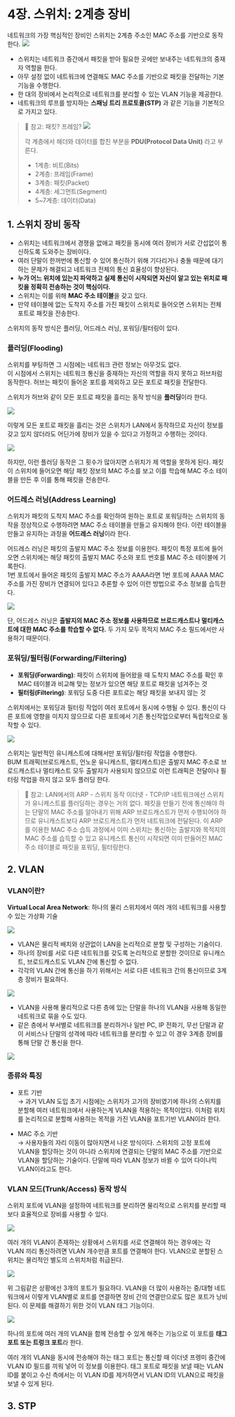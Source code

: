# 4장. 스위치: 2계층 장비

네트워크의 가장 핵심적인 장비인 스위치는 2계층 주소인 MAC 주소를 기반으로 동작한다.
![](https://images.velog.io/images/songs4805/post/5616f1eb-56c1-49bc-b74a-dc52f69671df/image.png)

- 스위치는 네트워크 중간에서 패킷을 받아 필요한 곳에만 보내주는 네트워크의 중재자 역할을 한다.
- 아무 설정 없이 네트워크에 연결해도 MAC 주소를 기반으로 패킷을 전달하는 기본 기능을 수행한다.
- 한 대의 장비에서 논리적으로 네트워크를 분리할 수 있는 VLAN 기능을 제공한다.
- 네트워크의 루프를 방지하는 **스패닝 트리 프로토콜(STP)** 과 같은 기능을 기본적으로 가지고 있다.

> 📌 참고: 패킷? 프레임?
> ![](https://images.velog.io/images/songs4805/post/0317751f-adf6-4a50-a92c-2fa6d987f15a/image.png)
>
> 각 계층에서 헤더와 데이터를 합친 부분을 **PDU(Protocol Data Unit)** 라고 부른다.
>
> - 1계층: 비트(Bits)
> - 2계층: 프레임(Frame)
> - 3계층: 패킷(Packet)
> - 4계층: 세그먼트(Segment)
> - 5~7계층: 데이터(Data)

## 1. 스위치 장비 동작

- 스위치는 네트워크에서 경쟁을 없애고 패킷을 동시에 여러 장비가 서로 간섭없이 통신하도록 도와주는 장비이다.
- 여러 단말이 한꺼번에 통신할 수 있어 통신하기 위해 기다리거나 충돌 때문에 대기하는 문제가 해결되고 네트워크 전체의 통신 효율성이 향상된다.
- **누가 어느 위치에 있는지 파악하고 실제 통신이 시작되면 자신이 알고 있는 위치로 패킷을 정확히 전송하는 것이 핵심이다.**
- 스위치는 이를 위해 **MAC 주소 테이블**을 갖고 있다.
- 만약 테이블에 없는 도착지 주소를 가진 패킷이 스위치로 들어오면 스위치는 전체 포트로 패킷을 전송한다.

스위치의 동작 방식은 플러딩, 어드레스 러닝, 포워딩/필터링이 있다.

### 플러딩(Flooding)

스위치를 부팅하면 그 시점에는 네트워크 관련 정보는 아무것도 없다.  
이 시점에서 스위치는 네트워크 통신을 중재하는 자신의 역할을 하지 못하고 허브처럼 동작한다. 허브는 패킷이 들어온 포트를 제외하고 모든 포트로 패킷을 전달한다.

스위치가 허브와 같이 모든 포트로 패킷을 흘리는 동작 방식을 **플러딩**이라 한다.

![](https://images.velog.io/images/songs4805/post/01fd54d8-c58f-4f00-9a9e-620b161bd50a/image.png)

이렇게 모든 포트로 패킷을 흘리는 것은 스위치가 LAN에서 동작하므로 자신이 정보를 갖고 있지 않더라도 어딘가에 장비가 있을 수 있다고 가정하고 수행하는 것이다.

![](https://images.velog.io/images/songs4805/post/f581cd7c-8725-4473-922b-a2b21ce9dc5a/image.png)

하지만, 이런 플러딩 동작은 그 횟수가 많아지면 스위치가 제 역할을 못하게 된다. 패킷이 스위치에 들어오면 해당 패킷 정보의 MAC 주소를 보고 이를 학습해 MAC 주소 테이블을 만든 후 이를 통해 패킷을 전송한다.

### 어드레스 러닝(Address Learning)

스위치가 패킷의 도착지 MAC 주소를 확인하여 원하는 포트로 포워딩하는 스위치의 동작을 정상적으로 수행하려면 MAC 주소 테이블을 만들고 유지해야 한다. 이런 테이블을 만들고 유지하는 과정을 **어드레스 러닝**이라 한다.

어드레스 러닝은 패킷의 출발지 MAC 주소 정보를 이용한다. 패킷이 특정 포트에 들어오면 스위치에는 해당 패킷의 출발지 MAC 주소와 포트 번호를 MAC 주소 테이블에 기록한다.  
1번 포트에서 들어온 패킷의 출발지 MAC 주소가 AAAA라면 1번 포트에 AAAA MAC 주소를 가진 장비가 연결되어 있다고 추론할 수 있어 이런 방법으로 주소 정보를 습득한다.

![](https://images.velog.io/images/songs4805/post/11f0a580-c9ff-4a88-b024-b34551415425/image.png)

단, 어드레스 러닝은 **출발지의 MAC 주소 정보를 사용하므로 브로드캐스트나 멀티캐스트에 대한 MAC 주소를 학습할 수 없다.** 두 가지 모두 목적지 MAC 주소 필드에서만 사용하기 때문이다.

### 포워딩/필터링(Forwarding/Filtering)

- **포워딩(Forwarding)**: 패킷이 스위치에 들어왔을 때 도착지 MAC 주소를 확인 후 MAC 테이블과 비교해 맞는 정보가 있으면 해당 포트로 패킷을 넘겨주는 것
- **필터링(Filtering)**: 포워딩 도중 다른 포트로는 해당 패킷을 보내지 않는 것

스위치에서는 포워딩과 필터링 작업이 여러 포트에서 동시에 수행될 수 있다. 통신이 다른 포트에 영향을 미치지 않으므로 다른 포트에서 기존 통신작업으로부터 독립적으로 동작할 수 있다.

![](https://images.velog.io/images/songs4805/post/580aa66d-a8f4-49e3-8961-3d2ba315bf1c/image.png)

스위치는 일반적인 유니캐스트에 대해서만 포워딩/필터링 작업을 수행한다.  
BUM 트래픽(브로드캐스트, 언노운 유니캐스트, 멀티캐스트)은 출발지 MAC 주소로 브로드캐스트나 멀티캐스트 모두 출발지가 사용되지 않으므로 이런 트래픽은 전달이나 필터링 작업을 하지 않고 모두 플러딩 한다.

> 📌 참고: LAN에서의 ARP - 스위치 동작
> 이더넷 - TCP/IP 네트워크에선 스위치가 유니캐스트를 플러딩하는 경우는 거의 없다. 패킷을 만들기 전에 통신해야 하는 단말의 MAC 주소를 알아내기 위해 ARP 브로드캐스트가 먼저 수행되어야 하므로 유니캐스트보다 ARP 브로드캐스트가 먼저 네트워크에 전달된다. 이 ARP를 이용한 MAC 주소 습득 과정에서 이미 스위치는 통신하는 출발지와 목적지의 MAC 주소를 습득할 수 있고 유니캐스트 통신이 시작되면 이미 만들어진 MAC 주소 테이블로 패킷을 포워딩, 필터링한다.

## 2. VLAN

### VLAN이란?

**Virtual Local Area Network**: 하나의 물리 스위치에서 여러 개의 네트워크를 사용할 수 있는 가상화 기술

![](https://images.velog.io/images/songs4805/post/e68a3378-8bbc-49e2-96ea-64f71893d09d/image.png)

- VLAN은 물리적 배치와 상관없이 LAN을 논리적으로 분할 및 구성하는 기술이다.
- 하나의 장비를 서로 다른 네트워크를 갖도록 논리적으로 분할한 것이므로 유니캐스트, 브로드캐스트도 VLAN 간에 통신할 수 없다.
- 각각의 VLAN 간에 통신을 하기 위해서는 서로 다른 네트워크 간의 통신이므로 3계층 장비가 필요하다.

![](https://images.velog.io/images/songs4805/post/fc87fde1-4dee-4f77-9679-f59598601bfa/image.png)

- VLAN을 사용해 물리적으로 다른 층에 있는 단말을 하나의 VLAN을 사용해 동일한 네트워크로 묶을 수도 있다.
- 같은 층에서 부서별로 네트워크를 분리하거나 일반 PC, IP 전화기, 무선 단말과 같이 서비스나 단말의 성격에 따라 네트워크를 분리할 수 있고 이 경우 3계층 장비를 통해 단말 간 통신을 한다.

![](https://images.velog.io/images/songs4805/post/e6be5687-4040-488f-b47d-c437ddc4f055/image.png)

### 종류와 특징

- 포트 기반  
  → 과거 VLAN 도입 초기 시점에는 스위치가 고가의 장비였기에 하나의 스위치를 분할해 여러 네트워크에서 사용하는게 VLAN을 적용하는 목적이었다. 이처럼 위치를 논리적으로 분할해 사용하는 목적을 가진 VLAN을 포트기반 VLAN이라 한다.

- MAC 주소 기반  
  → 사용자들의 자리 이동이 많아지면서 나온 방식이다. 스위치의 고정 포트에 VLAN을 할당하는 것이 아니라 스위치에 연결되는 단말의 MAC 주소를 기반으로 VLAN을 할당하는 기술이다. 단말에 따라 VLAN 정보가 바뀔 수 있어 다이나믹 VLAN이라고도 한다.

### VLAN 모드(Trunk/Access) 동작 방식

스위치 포트에 VLAN을 설정하여 네트워크를 분리하면 물리적으로 스위치를 분리할 때보다 효율적으로 장비를 사용할 수 있다.

![](https://images.velog.io/images/songs4805/post/b19c0621-492d-45ab-85c6-665ad258268a/image.png)

여러 개의 VLAN이 존재하는 상황에서 스위치를 서로 연결해야 하는 경우에는 각 VLAN 끼리 통신하려면 VLAN 개수만큼 포트를 연결해야 한다. VLAN으로 분할된 스위치는 물리적인 별도의 스위치처럼 취급된다.

![](https://images.velog.io/images/songs4805/post/9d2bcf43-d550-49df-8756-fe023bee3887/image.png)

위 그림같은 상황에선 3개의 포트가 필요하다. VLAN을 더 많이 사용하는 중/대형 네트워크에서 이렇게 VLAN별로 포트를 연결하면 장비 간의 연결만으로도 많은 포트가 낭비된다. 이 문제를 해결하기 위한 것이 VLAN 태그 기능이다.

![](https://images.velog.io/images/songs4805/post/07df6cdf-45d8-4ad4-b97b-6359f2e02c34/image.png)

하나의 포트에 여러 개의 VLAN을 함께 전송할 수 있게 해주는 기능으로 이 포트를 **태그 포트 또는 트렁크 포트**라 한다.

여러 개의 VLAN을 동시에 전송해야 하는 태그 포트는 통신할 때 이더넷 프렝미 중간에 VLAN ID 필드를 끼워 넣어 이 정보를 이용한다. 태그 포트로 패킷을 보낼 때는 VLAN ID를 붙이고 수신 측에서는 이 VLAN ID를 제거하면서 VLAN ID의 VLAN으로 패킷을 보낼 수 있게 된다.

## 3. STP
